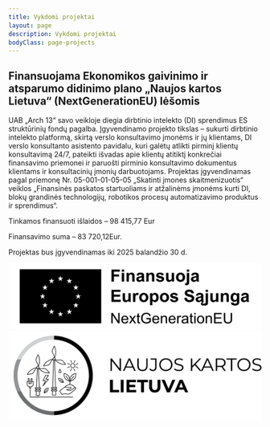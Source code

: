 ```yaml
---
title: Vykdomi projektai
layout: page
description: Vykdomi projektai
bodyClass: page-projects
---
```


## Finansuojama Ekonomikos gaivinimo ir atsparumo didinimo plano „Naujos kartos Lietuva“ (NextGenerationEU) lėšomis

UAB „Arch 13“ savo veikloje diegia dirbtinio intelekto (DI) sprendimus ES struktūrinių fondų pagalba.
Įgyvendinamo projekto tikslas – sukurti dirbtinio intelekto platformą, skirtą verslo konsultavimo įmonėms ir jų klientams, DI verslo konsultanto asistento pavidalu, kuri galėtų atlikti pirminį klientų konsultavimą 24/7, pateikti išvadas apie klientų atitiktį konkrečiai finansavimo priemonei ir paruošti pirminio konsultavimo dokumentus klientams ir konsultacinių įmonių darbuotojams.
Projektas įgyvendinamas pagal priemonę Nr. 05-001-01-05-05 „Skatinti įmones skaitmenizuotis“ veiklos „Finansinės paskatos startuoliams ir atžalinėms įmonėms kurti DI, blokų grandinės technologijų, robotikos procesų automatizavimo produktus ir sprendimus“.

Tinkamos finansuoti išlaidos – 98 415,77 Eur

Finansavimo suma – 83 720,12Eur.

Projektas bus įgyvendinamas iki 2025 balandžio 30 d.

![NextGenerationEU](/images/NextGenerationEU-black.jpg)
![NaujosKartosLietuva](/images/NaujosKartosLietuva-black.png)